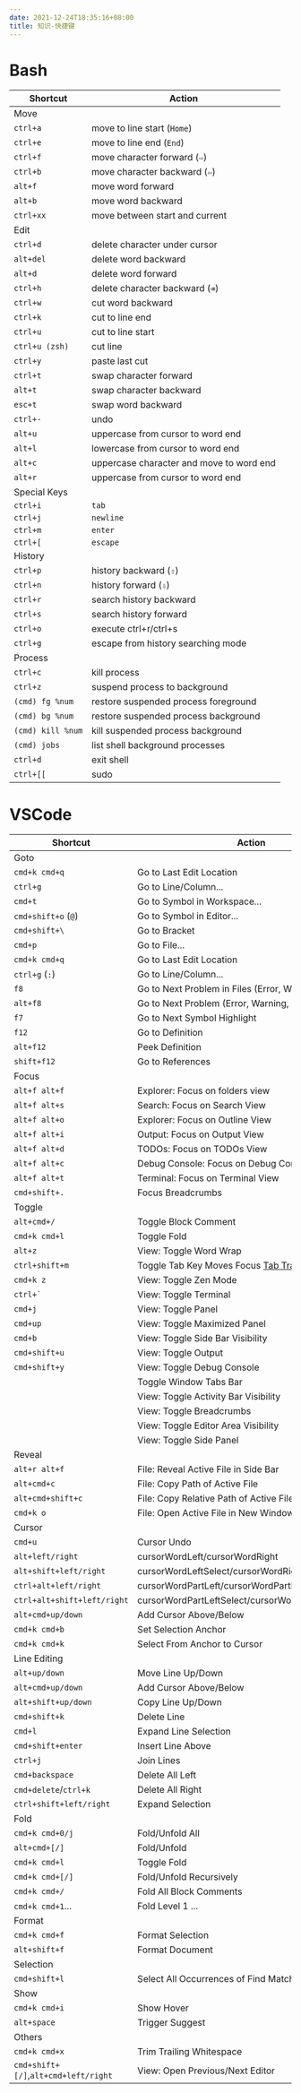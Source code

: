 ```yaml
---
date: 2021-12-24T18:35:16+08:00
title: 知识-快捷键
---
```


# Bash

| Shortcut          | Action                                   |
| ----------------- | ---------------------------------------- |
| Move              |                                          |
| `ctrl+a`          | move to line start (`Home`)              |
| `ctrl+e`          | move to line end (`End`)                 |
| `ctrl+f`          | move character forward (`⇨`)             |
| `ctrl+b`          | move character backward (`⇦`)            |
| `alt+f`           | move word forward                        |
| `alt+b`           | move word backward                       |
| `ctrl+xx`         | move between start and current           |
| Edit              |                                          |
| `ctrl+d`          | delete character under cursor            |
| `alt+del`         | delete word backward                     |
| `alt+d`           | delete word forward                      |
| `ctrl+h`          | delete character backward (`⌫`)          |
| `ctrl+w`          | cut word backward                        |
| `ctrl+k`          | cut to line end                          |
| `ctrl+u`          | cut to line start                        |
| `ctrl+u (zsh)`    | cut line                                 |
| `ctrl+y`          | paste last cut                           |
| `ctrl+t`          | swap character forward                   |
| `alt+t`           | swap character backward                  |
| `esc+t`           | swap word backward                       |
| `ctrl+-`          | undo                                     |
| `alt+u`           | uppercase from cursor to word end        |
| `alt+l`           | lowercase from cursor to word end        |
| `alt+c`           | uppercase character and move to word end |
| `alt+r`           | uppercase from cursor to word end        |
| Special Keys      |                                          |
| `ctrl+i`          | `tab`                                    |
| `ctrl+j`          | `newline`                                |
| `ctrl+m`          | `enter`                                  |
| `ctrl+[`          | `escape`                                 |
| History           |                                          |
| `ctrl+p`          | history backward (`⇧`)                   |
| `ctrl+n`          | history forward (`⇩`)                    |
| `ctrl+r`          | search history backward                  |
| `ctrl+s`          | search history forward                   |
| `ctrl+o`          | execute ctrl+r/ctrl+s                    |
| `ctrl+g`          | escape from history searching mode       |
| Process           |                                          |
| `ctrl+c`          | kill process                             |
| `ctrl+z`          | suspend process to background            |
| `(cmd) fg %num`   | restore suspended process foreground     |
| `(cmd) bg %num`   | restore suspended process background     |
| `(cmd) kill %num` | kill suspended process background        |
| `(cmd) jobs`      | list shell background processes          |
| `ctrl+d`          | exit shell                               |
| `ctrl+[[`         | sudo                                     |

# VSCode

| Shortcut                             | Action                                                  |
| ------------------------------------ | ------------------------------------------------------- |
| Goto                                 |                                                         |
| `cmd+k cmd+q`                        | Go to Last Edit Location                                |
| `ctrl+g`                             | Go to Line/Column...                                    |
| `cmd+t`                              | Go to Symbol in Workspace...                            |
| `cmd+shift+o` (`@`)                  | Go to Symbol in Editor...                               |
| `cmd+shift+\`                        | Go to Bracket                                           |
| `cmd+p`                              | Go to File...                                           |
| `cmd+k cmd+q`                        | Go to Last Edit Location                                |
| `ctrl+g` (`:`)                       | Go to Line/Column...                                    |
| `f8`                                 | Go to Next Problem in Files (Error, Warning, Info)      |
| `alt+f8`                             | Go to Next Problem (Error, Warning, Info)               |
| `f7`                                 | Go to Next Symbol Highlight                             |
| `f12`                                | Go to Definition                                        |
| `alt+f12`                            | Peek Definition                                         |
| `shift+f12`                          | Go to References                                        |
| Focus                                |                                                         |
| `alt+f alt+f`                        | Explorer: Focus on folders view                         |
| `alt+f alt+s`                        | Search: Focus on Search View                            |
| `alt+f alt+o`                        | Explorer: Focus on Outline View                         |
| `alt+f alt+i`                        | Output: Focus on Output View                            |
| `alt+f alt+d`                        | TODOs: Focus on TODOs View                              |
| `alt+f alt+c`                        | Debug Console: Focus on Debug Console View              |
| `alt+f alt+t`                        | Terminal: Focus on Terminal View                        |
| `cmd+shift+.`                        | Focus Breadcrumbs                                       |
| Toggle                               |                                                         |
| `alt+cmd+/`                          | Toggle Block Comment                                    |
| `cmd+k cmd+l`                        | Toggle Fold                                             |
| `alt+z`                              | View: Toggle Word Wrap                                  |
| `ctrl+shift+m`                       | Toggle Tab Key Moves Focus [Tab Trapping][tab-trapping] |
| `cmd+k z`                            | View: Toggle Zen Mode                                   |
| ``ctrl+` ``                          | View: Toggle Terminal                                   |
| `cmd+j`                              | View: Toggle Panel                                      |
| `cmd+up`                             | View: Toggle Maximized Panel                            |
| `cmd+b`                              | View: Toggle Side Bar Visibility                        |
| `cmd+shift+u`                        | View: Toggle Output                                     |
| `cmd+shift+y`                        | View: Toggle Debug Console                              |
|                                      | Toggle Window Tabs Bar                                  |
|                                      | View: Toggle Activity Bar Visibility                    |
|                                      | View: Toggle Breadcrumbs                                |
|                                      | View: Toggle Editor Area Visibility                     |
|                                      | View: Toggle Side Panel                                 |
| Reveal                               |                                                         |
| `alt+r alt+f`                        | File: Reveal Active File in Side Bar                    |
| `alt+cmd+c`                          | File: Copy Path of Active File                          |
| `alt+cmd+shift+c`                    | File: Copy Relative Path of Active File                 |
| `cmd+k o`                            | File: Open Active File in New Window                    |
| Cursor                               |                                                         |
| `cmd+u`                              | Cursor Undo                                             |
| `alt+left/right`                     | cursorWordLeft/cursorWordRight                          |
| `alt+shift+left/right`               | cursorWordLeftSelect/cursorWordRightSelect              |
| `ctrl+alt+left/right`                | cursorWordPartLeft/cursorWordPartRight                  |
| `ctrl+alt+shift+left/right`          | cursorWordPartLeftSelect/cursorWordPartRightSelect      |
| `alt+cmd+up/down`                    | Add Cursor Above/Below                                  |
| `cmd+k cmd+b`                        | Set Selection Anchor                                    |
| `cmd+k cmd+k`                        | Select From Anchor to Cursor                            |
| Line Editing                         |                                                         |
| `alt+up/down`                        | Move Line Up/Down                                       |
| `alt+cmd+up/down`                    | Add Cursor Above/Below                                  |
| `alt+shift+up/down`                  | Copy Line Up/Down                                       |
| `cmd+shift+k`                        | Delete Line                                             |
| `cmd+l`                              | Expand Line Selection                                   |
| `cmd+shift+enter`                    | Insert Line Above                                       |
| `ctrl+j`                             | Join Lines                                              |
| `cmd+backspace`                      | Delete All Left                                         |
| `cmd+delete`/`ctrl+k`                | Delete All Right                                        |
| `ctrl+shift+left/right`              | Expand Selection                                        |
| Fold                                 |                                                         |
| `cmd+k cmd+0/j`                      | Fold/Unfold All                                         |
| `alt+cmd+[/]`                        | Fold/Unfold                                             |
| `cmd+k cmd+l`                        | Toggle Fold                                             |
| `cmd+k cmd+[/]`                      | Fold/Unfold Recursively                                 |
| `cmd+k cmd+/`                        | Fold All Block Comments                                 |
| `cmd+k cmd+1`...                     | Fold Level 1 ...                                        |
| Format                               |                                                         |
| `cmd+k cmd+f`                        | Format Selection                                        |
| `alt+shift+f`                        | Format Document                                         |
| Selection                            |                                                         |
| `cmd+shift+l`                        | Select All Occurrences of Find Match                    |
| Show                                 |                                                         |
| `cmd+k cmd+i`                        | Show Hover                                              |
| `alt+space`                          | Trigger Suggest                                         |
| Others                               |                                                         |
| `cmd+k cmd+x`                        | Trim Trailing Whitespace                                |
| `cmd+shift+[/]`,`alt+cmd+left/right` | View: Open Previous/Next Editor                         |

[tab-trapping]:https://code.visualstudio.com/docs/editor/accessibility#_tab-trapping
